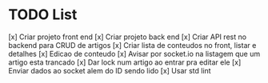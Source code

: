 # TODO List

[x] Criar projeto front end
[x] Criar projeto back end
[x] Criar API rest no backend para CRUD de artigos
[x] Criar lista de conteudos no front, listar e detalhes
[x] Edicao de conteudo
[x] Avisar por socket.io na listagem que um artigo esta trancado
[x] Dar lock num artigo ao entrar pra editar ele
[x] Enviar dados ao socket alem do ID sendo lido
[x] Usar std lint
